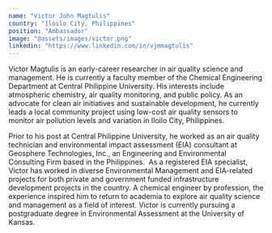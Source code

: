 ```yaml
---
name: "Victor John Magtulis"
country: "Iloilo City, Philippines"
position: "Ambassador"
image: "@assets/images/victor.png"
linkedin: "https://www.linkedin.com/in/vjmmagtulis"
---
```


Victor Magtulis is an early-career researcher in air quality science and management. He is currently a faculty member of the Chemical Engineering Department at Central Philippine University. His interests include atmospheric chemistry, air quality monitoring, and public policy. As an advocate for clean air initiatives and sustainable development, he currently leads a local community project using low-cost air quality sensors to monitor air pollution levels and variation in Iloilo City, Philippines.

Prior to his post at Central Philippine University, he worked as an air quality technician and environmental impact assessment (EIA) consultant at Geosphere Technologies, Inc., an Engineering and Environmental Consulting Firm based in the Philippines.  As a registered EIA specialist, Victor has worked in diverse Environmental Management and EIA-related projects for both private and government funded infrastructure development projects in the country. A chemical engineer by profession, the experience inspired him to return to academia to explore air quality science and management as a field of interest. Victor is currently pursuing a postgraduate degree in Environmental Assessment at the University of Kansas.
